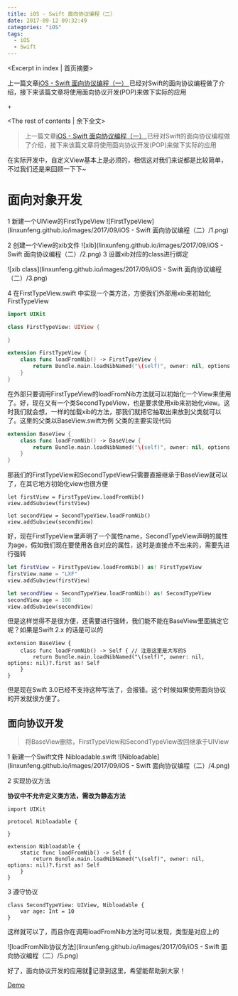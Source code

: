 ```yaml
---
title: iOS - Swift 面向协议编程（二）
date: 2017-09-12 09:32:49
categories: "iOS"
tags:
  - iOS
  - Swift
---
```


<Excerpt in index | 首页摘要> 

上一篇文章[iOS - Swift 面向协议编程（一）
](/2017/09/12/iOS-Swift-面向协议编程（一）/)已经对Swift的面向协议编程做了介绍，接下来该篇文章将使用面向协议开发(POP)来做下实际的应用

+<!-- more -->

<The rest of contents | 余下全文>

> 上一篇文章[iOS - Swift 面向协议编程（一）
> ](/2017/09/12/iOS-Swift-面向协议编程（一）/)已经对Swift的面向协议编程做了介绍，接下来该篇文章将使用面向协议开发(POP)来做下实际的应用

在实际开发中，自定义View基本上是必须的，相信这对我们来说都是比较简单，不过我们还是来回顾一下下~

# 面向对象开发
1 新建一个UIView的FirstTypeView
![FirstTypeView](linxunfeng.github.io/images/2017/09/iOS - Swift 面向协议编程（二）/1.png)

2 创建一个View的xib文件
![xib](linxunfeng.github.io/images/2017/09/iOS - Swift 面向协议编程（二）/2.png)
3 设置xib对应的class进行绑定

![xib class](linxunfeng.github.io/images/2017/09/iOS - Swift 面向协议编程（二）/3.png)

4 在FirstTypeView.swift 中实现一个类方法，方便我们外部用xib来初始化FirstTypeView
```swift
import UIKit

class FirstTypeView: UIView {
    
}

extension FirstTypeView {
    class func loadFromNib() -> FirstTypeView {
        return Bundle.main.loadNibNamed("\(self)", owner: nil, options: nil)?.first as! FirstTypeView
    }
}
```
在外部只要调用FirstTypeView的loadFromNib方法就可以初始化一个View来使用了。好，现在又有一个类SecondTypeView，也是要求使用xib来初始化view。这时我们就会想，一样的加载xib的方法，那我们就把它抽取出来放到父类就可以了。这里的父类以BaseView.swift为例
父类的主要实现代码
```swift
extension BaseView {
    class func loadFromNib() -> BaseView {
        return Bundle.main.loadNibNamed("\(self)", owner: nil, options: nil)?.first as! BaseView
    }
}
```
那我们的FirstTypeView和SecondTypeView只需要直接继承于BaseView就可以了，在其它地方初始化view也很方便
```
let firstView = FirstTypeView.loadFromNib()
view.addSubview(firstView)

let secondView = SecondTypeView.loadFromNib()
view.addSubview(secondView)
```
好，现在FirstTypeView里声明了一个属性name，SecondTypeView声明的属性为age，假如我们现在要使用各自对应的属性，这时是直接点不出来的，需要先进行强转
```swift
let firstView = FirstTypeView.loadFromNib() as! FirstTypeView
firstView.name = "LXF"
view.addSubview(firstView)

let secondView = SecondTypeView.loadFromNib() as! SecondTypeView
secondView.age = 100
view.addSubview(secondView)
```

但是这样觉得不是很方便，还需要进行强转，我们能不能在BaseView里面搞定它呢？如果是Swift 2.x 的话是可以的
```
extension BaseView {
    class func loadFromNib() -> Self { // 注意这里是大写的S
        return Bundle.main.loadNibNamed("\(self)", owner: nil, options: nil)?.first as! Self
    }
}
```
但是现在Swift 3.0已经不支持这种写法了，会报错。这个时候如果使用面向协议的开发就很方便了。

## 面向协议开发
> 将BaseView删除，FirstTypeView和SecondTypeView改回继承于UIView

1 新建一个Swift文件 Nibloadable.swift
![Nibloadable](linxunfeng.github.io/images/2017/09/iOS - Swift 面向协议编程（二）/4.png)

2 实现协议方法

**协议中不允许定义类方法，需改为静态方法**
```
import UIKit

protocol Nibloadable {
    
}

extension Nibloadable {
    static func loadFromNib() -> Self {
        return Bundle.main.loadNibNamed("\(self)", owner: nil, options: nil)?.first as! Self
    }
}
```

3 遵守协议
```
class SecondTypeView: UIView, Nibloadable {
    var age: Int = 10
}
```

这样就可以了，而且你在调用loadFromNib方法时可以发现，类型是对应上的

![loadFromNib协议方法](linxunfeng.github.io/images/2017/09/iOS - Swift 面向协议编程（二）/5.png)

好了，面向协议开发的应用就记录到这里，希望能帮助到大家！

[Demo](https://github.com/LinXunFeng/LXFPOP)